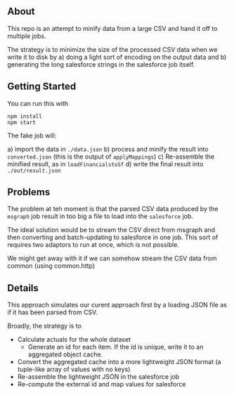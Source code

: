 ## About

This repo is an attempt to minify data from a large CSV and hand it off to multiple jobs.

The strategy is to minimize the size of the processed CSV data when we write it to disk by a) doing a light sort of encoding on the output data and b) generating the long salesforce strings in the salesforce job itself.

## Getting Started

You can run this with

```
npm install
npm start
```

The fake job will:

a) import the data in `./data.json`
b) process and minify the result into `converted.json` (this is the output of `applyMappings`)
c) Re-assemble the minified result, as in `loadFinancialstoSf`
d) write the final result into `./out/result.json`

## Problems

The problem at teh moment is that the parsed CSV data produced by the `msgraph` job result in too big a file to load into the `salesforce` job.

The ideal solution would be to stream the CSV direct from msgraph and then converting and batch-updating to salesforce in one job. This sort of requires two adaptors to run at once, which is not possible.

We might get away with it if we can somehow stream the CSV data from common (using common.http)

## Details

This approach simulates our curent approach first by a loading JSON file as if it has been parsed from CSV.

Broadly, the strategy is to

- Calculate actuals for the whole dataset
  - Generate an id for each item. If the id is unique, write it to an aggregated object cache.
- Convert the aggregated cache into a more lightweight JSON format (a tuple-like array of values with no keys)
- Re-assemble the lightweight JSON in the salesforce job
- Re-compute the external id and map values for salesforce
